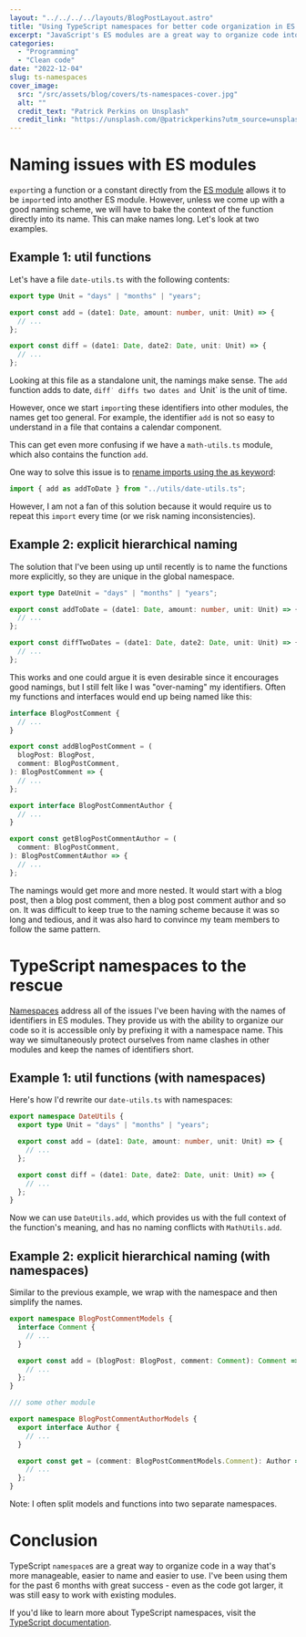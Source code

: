 ```yaml
---
layout: "../../../../layouts/BlogPostLayout.astro"
title: "Using TypeScript namespaces for better code organization in ES modules"
excerpt: "JavaScript's ES modules are a great way to organize code into separate files and keep the code clean. I have noticed however that as projects get larger, it gets harder and harder to keep mental track of the code and assign proper names to identifiers. In this blog post, I present TypeScript namespaces as one of the solutions to this problem."
categories:
  - "Programming"
  - "Clean code"
date: "2022-12-04"
slug: ts-namespaces
cover_image:
  src: "/src/assets/blog/covers/ts-namespaces-cover.jpg"
  alt: ""
  credit_text: "Patrick Perkins on Unsplash"
  credit_link: "https://unsplash.com/@patrickperkins?utm_source=unsplash&utm_medium=referral&utm_content=creditCopyText"
---
```


# Naming issues with ES modules

`export`ing a function or a constant directly from the [ES module](https://developer.mozilla.org/en-US/docs/Web/JavaScript/Guide/Modules) allows it to be `import`ed into another ES module. However, unless we come up with a good naming scheme, we will have to bake the context of the function directly into its name. This can make names long. Let's look at two examples.

## Example 1: util functions

Let's have a file `date-utils.ts` with the following contents:

```ts
export type Unit = "days" | "months" | "years";

export const add = (date1: Date, amount: number, unit: Unit) => {
  // ...
};

export const diff = (date1: Date, date2: Date, unit: Unit) => {
  // ...
};
```

Looking at this file as a standalone unit, the namings make sense. The `add` function adds to date, `diff˙ diffs two dates and `Unit` is the unit of time.

However, once we start `import`ing these identifiers into other modules, the names get too general. For example, the identifier `add` is not so easy to understand in a file that contains a calendar component.

This can get even more confusing if we have a `math-utils.ts` module, which also contains the function `add`.

One way to solve this issue is to [rename imports using the as keyword](https://developer.mozilla.org/en-US/docs/Web/JavaScript/Guide/Modules#renaming_imports_and_exports):

```ts
import { add as addToDate } from "../utils/date-utils.ts";
```

However, I am not a fan of this solution because it would require us to repeat this `import` every time (or we risk naming inconsistencies).

## Example 2: explicit hierarchical naming

The solution that I've been using up until recently is to name the functions more explicitly, so they are unique in the global namespace.

```ts
export type DateUnit = "days" | "months" | "years";

export const addToDate = (date1: Date, amount: number, unit: Unit) => {
  // ...
};

export const diffTwoDates = (date1: Date, date2: Date, unit: Unit) => {
  // ...
};
```

This works and one could argue it is even desirable since it encourages good namings, but I still felt like I was "over-naming" my identifiers. Often my functions and interfaces would end up being named like this:

```ts
interface BlogPostComment {
  // ...
}

export const addBlogPostComment = (
  blogPost: BlogPost,
  comment: BlogPostComment,
): BlogPostComment => {
  // ...
};

export interface BlogPostCommentAuthor {
  // ...
}

export const getBlogPostCommentAuthor = (
  comment: BlogPostComment,
): BlogPostCommentAuthor => {
  // ...
};
```

The namings would get more and more nested. It would start with a blog post, then a blog post comment, then a blog post comment author and so on. It was difficult to keep true to the naming scheme because it was so long and tedious, and it was also hard to convince my team members to follow the same pattern.

# TypeScript namespaces to the rescue

[Namespaces](https://www.typescriptlang.org/docs/handbook/namespaces.html) address all of the issues I've been having with the names of identifiers in ES modules. They provide us with the ability to organize our code so it is accessible only by prefixing it with a namespace name. This way we simultaneously protect ourselves from name clashes in other modules and keep the names of identifiers short.

## Example 1: util functions (with namespaces)

Here's how I'd rewrite our `date-utils.ts` with namespaces:

```ts
export namespace DateUtils {
  export type Unit = "days" | "months" | "years";

  export const add = (date1: Date, amount: number, unit: Unit) => {
    // ...
  };

  export const diff = (date1: Date, date2: Date, unit: Unit) => {
    // ...
  };
}
```

Now we can use `DateUtils.add`, which provides us with the full context of the function's meaning, and has no naming conflicts with `MathUtils.add`.

## Example 2: explicit hierarchical naming (with namespaces)

Similar to the previous example, we wrap with the namespace and then simplify the names.

```ts
export namespace BlogPostCommentModels {
  interface Comment {
    // ...
  }

  export const add = (blogPost: BlogPost, comment: Comment): Comment => {
    // ...
  };
}

/// some other module

export namespace BlogPostCommentAuthorModels {
  export interface Author {
    // ...
  }

  export const get = (comment: BlogPostCommentModels.Comment): Author => {
    // ...
  };
}
```

Note: I often split models and functions into two separate namespaces.

# Conclusion

TypeScript `namespace`s are a great way to organize code in a way that's more manageable, easier to name and easier to use. I've been using them for the past 6 months with great success - even as the code got larger, it was still easy to work with existing modules.

If you'd like to learn more about TypeScript namespaces, visit the [TypeScript documentation](https://www.typescriptlang.org/docs/handbook/namespaces.html#splitting-across-files).
